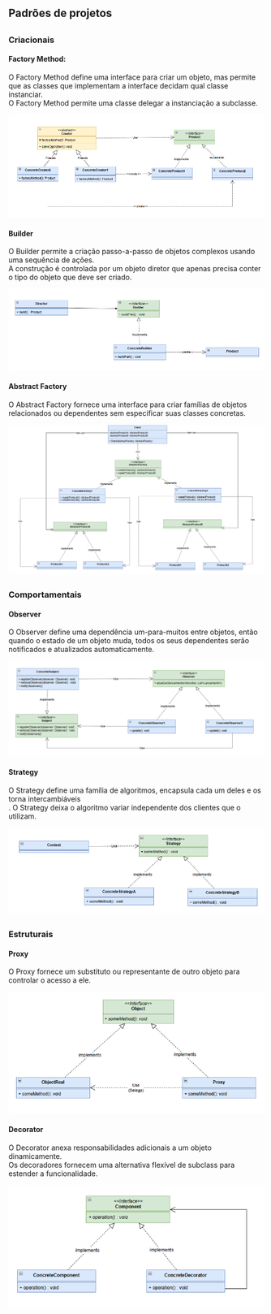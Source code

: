 ## Padrões de projetos

##  

### Criacionais

#### Factory Method:

O Factory Method define uma interface para criar um objeto, mas permite que as classes que implementam a interface
decidam qual classe instanciar.</br>
O Factory Method permite uma classe delegar a instanciação a subclasse.

![Factory Method.png](uml%2FFactory%20Method.png)

#### Builder

O Builder permite a criação passo-a-passo de objetos complexos usando uma sequência de ações.</br>
A construção é controlada por um objeto diretor que apenas precisa conter o tipo do objeto que deve ser criado.

![Builder.png](uml%2FBuilder.png)

#### Abstract Factory

O Abstract Factory fornece uma interface para criar famílias de objetos relacionados ou dependentes sem especificar suas
classes concretas.

![Abstract Factory.png](uml%2FAbstract%20Factory.png)

##

### Comportamentais

#### Observer

O Observer define uma dependência um-para-muitos entre objetos, então quando o estado de um objeto muda, todos os seus
dependentes serão notificados e atualizados automaticamente.

![Observer.png](uml%2FObserver.png)

#### Strategy

O Strategy define uma família de algoritmos, encapsula cada um deles e os torna intercambiáveis</br>.
O Strategy deixa o algoritmo variar independente dos clientes que o utilizam.

![Strategy.png](uml%2FStrategy.png)

##

### Estruturais

#### Proxy

O Proxy fornece um substituto ou representante de outro objeto para controlar o acesso a ele.

![Proxy.png](uml%2FProxy.png)

#### Decorator

O Decorator anexa responsabilidades adicionais a um objeto dinamicamente.</br>
Os decoradores fornecem uma alternativa flexível de subclass para estender a funcionalidade.

![Decorator.png](uml%2FDecorator.png)
